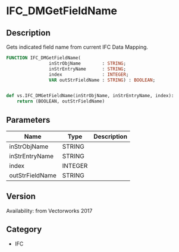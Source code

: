 # IFC_DMGetFieldName

## Description
Gets indicated field name from current IFC Data Mapping.

```pascal
FUNCTION IFC_DMGetFieldName(
				inStrObjName        : STRING;
				inStrEntryName      : STRING;
				index               : INTEGER;
				VAR outStrFieldName : STRING) : BOOLEAN;
```

```python

def vs.IFC_DMGetFieldName(inStrObjName, inStrEntryName, index):
    return (BOOLEAN, outStrFieldName)
```

## Parameters
|Name|Type|Description|
|---|---|---|
|inStrObjName|STRING||
|inStrEntryName|STRING||
|index|INTEGER||
|outStrFieldName|STRING||

## Version
Availability: from Vectorworks 2017
## Category
* IFC

